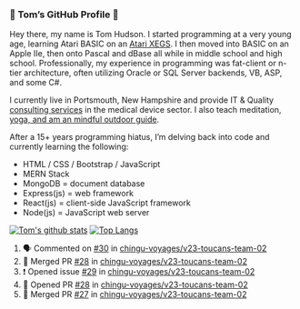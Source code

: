 ### 👋 Tom’s GitHub Profile 👋

Hey there, my name is Tom Hudson. I started programming at a very young age, learning Atari BASIC on an [Atari XEGS](https://en.wikipedia.org/wiki/Atari_XEGS). I then moved into BASIC on an Apple IIe, then onto Pascal and dBase all while in middle school and high school. Professionally, my experience in programming was fat-client or n-tier architecture, often utilizing Oracle or SQL Server backends, VB, ASP, and some C#.


I currently live in Portsmouth, New Hampshire and provide IT & Quality [consulting services](https://www.linkedin.com/in/hudsonthomas/) in the medical device sector. I also teach meditation, [yoga, and am an mindful outdoor guide](https://tom-hudson.com).

After a 15+ years programming hiatus, I’m delving back into code and currently learning the following:

- HTML / CSS / Bootstrap / JavaScript
- MERN Stack
- MongoDB = document database
- Express(js) = web framework
- React(js) = client-side JavaScript framework
- Node(js) = JavaScript web server

[![Tom's github stats](https://github-readme-stats.vercel.app/api?username=tomrhudson&count_private=true?theme=dark)](https://github.com/anuraghazra/github-readme-stats)
[![Top Langs](https://github-readme-stats.vercel.app/api/top-langs/?username=tomrhudson&layout=compact)](https://github.com/anuraghazra/github-readme-stats)

<!--START_SECTION:activity-->
1. 🗣 Commented on [#30](https://github.com//chingu-voyages/v23-toucans-team-02/issues/30) in [chingu-voyages/v23-toucans-team-02](https://github.com//chingu-voyages/v23-toucans-team-02)
2. 🎉 Merged PR [#28](https://github.com//chingu-voyages/v23-toucans-team-02/pull/28) in [chingu-voyages/v23-toucans-team-02](https://github.com//chingu-voyages/v23-toucans-team-02)
3. ❗️ Opened issue [#29](https://github.com//chingu-voyages/v23-toucans-team-02/issues/29) in [chingu-voyages/v23-toucans-team-02](https://github.com//chingu-voyages/v23-toucans-team-02)
4. 💪 Opened PR [#28](https://github.com//chingu-voyages/v23-toucans-team-02/pull/28) in [chingu-voyages/v23-toucans-team-02](https://github.com//chingu-voyages/v23-toucans-team-02)
5. 🎉 Merged PR [#27](https://github.com//chingu-voyages/v23-toucans-team-02/pull/27) in [chingu-voyages/v23-toucans-team-02](https://github.com//chingu-voyages/v23-toucans-team-02)
<!--END_SECTION:activity-->
